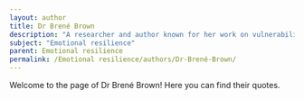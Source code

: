 ```yaml
---
layout: author
title: Dr Brené Brown
description: "A researcher and author known for her work on vulnerability, courage, empathy, and shame, which are all key components of emotional resilience."
subject: "Emotional resilience"
parent: Emotional resilience
permalink: /Emotional resilience/authors/Dr-Brené-Brown/
---
```


Welcome to the page of Dr Brené Brown! Here you can find their quotes.
